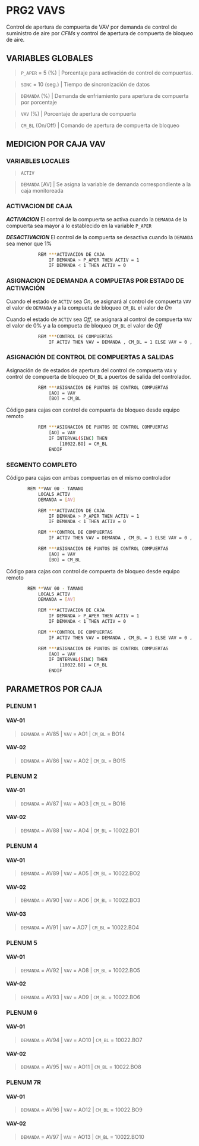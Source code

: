 # PRG2 VAVS

Control de apertura de compuerta de VAV por demanda de control de suministro de aire por *CFMs* y control de apertura de compuerta de bloqueo de aire.

## VARIABLES GLOBALES

> `P_APER` =  5 (%) | Porcentaje para activación de control de compuertas.

> `SINC` = 10 (seg.) | Tiempo de sincronización de datos

> `DEMANDA` (%) | Demanda de enfriamiento para apertura de compuerta por porcentaje

> `VAV` (%) | Porcentaje de apertura de compuerta

> `CM_BL` (On/Off) | Comando de apertura de compuerta de bloqueo

## MEDICION POR CAJA VAV

### VARIABLES LOCALES

> `ACTIV` 

> `DEMANDA` [AV] | Se asigna la variable de demanda correspondiente a la caja monitoreada

### ACTIVACION DE CAJA

***ACTIVACION*** El control de la compuerta se activa cuando la `DEMANDA` de la compuerta sea mayor a lo establecido en la variable `P_APER`

***DESACTIVACION*** El control de la compuerta se desactiva cuando la `DEMANDA` sea menor que 1%

```bash
			REM ***ACTIVACION DE CAJA
				IF DEMANDA > P_APER THEN ACTIV = 1
				IF DEMANDA < 1 THEN ACTIV = 0
```

### ASIGNACION DE DEMANDA A COMPUETAS POR ESTADO DE ACTIVACIÓN

Cuando el estado de `ACTIV` sea *On*, se asignará al control de compuerta `VAV` el valor de `DEMANDA` y a la compueta de bloqueo `CM_BL` el valor de *On*

Cuando el estado de `ACTIV` sea *Off*, se asignará al control de compuerta `VAV` el valor de 0% y a la compueta de bloqueo `CM_BL` el valor de *Off*

```bash
			REM ***CONTROL DE COMPUERTAS
				IF ACTIV THEN VAV = DEMANDA , CM_BL = 1 ELSE VAV = 0 , CM_BL = 0

```

### ASIGNACIÓN DE CONTROL DE COMPUERTAS A SALIDAS 

Asignación de de estados de apertura del control de compuerta `VAV` y control de compuerta de bloqueo `CM_BL` a puertos de salida del controlador.

```bash
			REM ***ASIGNACION DE PUNTOS DE CONTROL COMPUERTAS
				[AO] = VAV
				[BO] = CM_BL
```

Código para cajas con control de compuerta de bloqueo desde equipo remoto

```bash
			REM ***ASIGNACION DE PUNTOS DE CONTROL COMPUERTAS
				[AO] = VAV
				IF INTERVAL(SINC) THEN
                    [10022.BO] = CM_BL
                ENDIF
```

### SEGMENTO COMPLETO

Código para cajas con ambas compuertas en el mismo controlador

```bash
        REM **VAV 00 - TAMANO 
			LOCALS ACTIV
			DEMANDA = [AV]

			REM ***ACTIVACION DE CAJA
				IF DEMANDA > P_APER THEN ACTIV = 1
				IF DEMANDA < 1 THEN ACTIV = 0

			REM ***CONTROL DE COMPUERTAS
				IF ACTIV THEN VAV = DEMANDA , CM_BL = 1 ELSE VAV = 0 , CM_BL = 0

			REM ***ASIGNACION DE PUNTOS DE CONTROL COMPUERTAS
				[AO] = VAV
				[BO] = CM_BL
```

Código para cajas con control de compuerta de bloqueo desde equipo remoto

```bash
        REM **VAV 00 - TAMANO 
			LOCALS ACTIV
			DEMANDA = [AV]

			REM ***ACTIVACION DE CAJA
				IF DEMANDA > P_APER THEN ACTIV = 1
				IF DEMANDA < 1 THEN ACTIV = 0

			REM ***CONTROL DE COMPUERTAS
				IF ACTIV THEN VAV = DEMANDA , CM_BL = 1 ELSE VAV = 0 , CM_BL = 0

			REM ***ASIGNACION DE PUNTOS DE CONTROL COMPUERTAS
				[AO] = VAV
				IF INTERVAL(SINC) THEN
    				[10022.BO] = CM_BL
                ENDIF
```

## PARAMETROS POR CAJA

### PLENUM 1

#### VAV-01

> `DEMANDA` = AV85 | `VAV` = AO1 | `CM_BL` = BO14

#### VAV-02

> `DEMANDA` = AV86 | `VAV` = AO2 | `CM_BL` = BO15

### PLENUM 2

#### VAV-01

> `DEMANDA` = AV87 | `VAV` = AO3 | `CM_BL` = BO16

#### VAV-02

> `DEMANDA` = AV88 | `VAV` = AO4 | `CM_BL` = 10022.BO1

### PLENUM 4

#### VAV-01

> `DEMANDA` = AV89 | `VAV` = AO5 | `CM_BL` = 10022.BO2

#### VAV-02

> `DEMANDA` = AV90 | `VAV` = AO6 | `CM_BL` = 10022.BO3

#### VAV-03

> `DEMANDA` = AV91 | `VAV` = AO7 | `CM_BL` = 10022.BO4

### PLENUM 5

#### VAV-01

> `DEMANDA` = AV92 | `VAV` = AO8 | `CM_BL` = 10022.BO5

#### VAV-02

> `DEMANDA` = AV93 | `VAV` = AO9 | `CM_BL` = 10022.BO6

### PLENUM 6

#### VAV-01

> `DEMANDA` = AV94 | `VAV` = AO10 | `CM_BL` = 10022.BO7

#### VAV-02

> `DEMANDA` = AV95 | `VAV` = AO11 | `CM_BL` = 10022.BO8

### PLENUM 7R

#### VAV-01

> `DEMANDA` = AV96 | `VAV` = AO12 | `CM_BL` = 10022.BO9

#### VAV-02

> `DEMANDA` = AV97 | `VAV` = AO13 | `CM_BL` = 10022.BO10